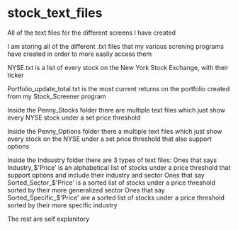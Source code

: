 # stock_text_files
All of the text files for the different screens I have created


I am storing all of the different .txt files that my various screning programs have created in order to more easily access them


NYSE.txt is a list of every stock on the New York Stock Exchange, with their ticker

Portfolio_update_total.txt is the most current returns on the portfolio created from my Stock_Screener program

Inside the Penny_Stocks folder there are multiple text files which just show every NYSE stock under a set price threshold

Inside the Penny_Options folder there a multiple text files which just show every stock on the NYSE under a set price threshold that also support options

Inside the Indsustry folder there are 3 types of text files:
    Ones that says Industry_$'Price' is an alphabetical list of stocks under a price threshold that support options and include their industry and sector
    Ones that say Sorted_Sector_$'Price' is a sorted list of stocks under a price threshold sorted by their more generalized sector
    Ones that say Sorted_Specific_$'Price' are a sorted list of stocks under a price threshold sorted by their more specific industry

The rest are self explanitory
